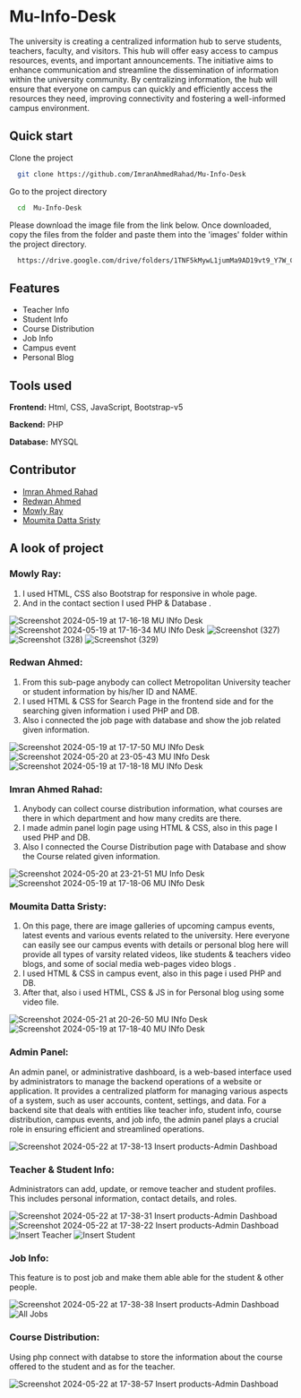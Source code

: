 # Mu-Info-Desk

The university is creating a centralized information hub to serve students, teachers, faculty, and visitors. This hub will offer easy access to campus resources, events, and important announcements. The initiative aims to enhance communication and streamline the dissemination of information within the university community. By centralizing information, the hub will ensure that everyone on campus can quickly and efficiently access the resources they need, improving connectivity and fostering a well-informed campus environment.

## Quick start

Clone the project

```bash
  git clone https://github.com/ImranAhmedRahad/Mu-Info-Desk
```

Go to the project directory

```bash
  cd  Mu-Info-Desk
```

Please download the image file from the link below. Once downloaded, copy the files from the folder and paste them into the 'images' folder within the project directory.

```bash
  https://drive.google.com/drive/folders/1TNF5kMywL1jumMa9AD19vt9_Y7W_C89g

```

## Features

- Teacher Info
- Student Info
- Course Distribution
- Job Info
- Campus event
- Personal Blog




## Tools used 

**Frontend:** Html, CSS, JavaScript, Bootstrap-v5

**Backend:** PHP

**Database:** MYSQL

## Contributor

- [Imran Ahmed Rahad ](https://github.com/ImranAhmedRahad)
- [Redwan Ahmed ](https://github.com/redwan-ahmed-n)
- [Mowly Ray ](https://github.com/mowly421)
- [Moumita Datta Sristy ](https://github.com/moumita6256)


## A look of project

### Mowly Ray:
1. I used HTML, CSS also Bootstrap for responsive in whole page. 
2. And in the contact section I used PHP & Database .

![Screenshot 2024-05-19 at 17-16-18 MU INfo Desk](https://github.com/ImranAhmedRahad/Mu-Info-Desk/assets/129501996/4411610b-000a-44d1-8189-f902792311ff)
![Screenshot 2024-05-19 at 17-16-34 MU INfo Desk](https://github.com/ImranAhmedRahad/Mu-Info-Desk/assets/129501996/f05fd66a-4ec3-4b5a-a15c-bd43d5dca21e)
![Screenshot (327)](https://github.com/ImranAhmedRahad/Mu-Info-Desk/assets/129501996/75daba32-73ae-4f7e-ac6d-1146af0bc391)
![Screenshot (328)](https://github.com/ImranAhmedRahad/Mu-Info-Desk/assets/129501996/125190e3-d78d-4c0c-ac91-331e3df50004)
![Screenshot (329)](https://github.com/ImranAhmedRahad/Mu-Info-Desk/assets/129501996/d5c9c37f-92eb-4db5-9385-3c08ce666ba6)




### Redwan Ahmed:

1. From this sub-page anybody can collect Metropolitan University teacher or student information by his/her ID and NAME. 
2. I used HTML & CSS for Search Page in the frontend side and for the searching given information i used PHP and DB.
3. Also  i connected the job page with database and show the job related given information.


![Screenshot 2024-05-19 at 17-17-50 MU INfo Desk](https://github.com/ImranAhmedRahad/Mu-Info-Desk/assets/129501996/cdf2a84f-de55-4e1e-89aa-12e09c5aba4e)
![Screenshot 2024-05-20 at 23-05-43 MU INfo Desk](https://github.com/ImranAhmedRahad/Mu-Info-Desk/assets/129501996/873ba8d5-cf7d-4439-ba9c-94e719fa770e)
![Screenshot 2024-05-19 at 17-18-18 MU INfo Desk](https://github.com/ImranAhmedRahad/Mu-Info-Desk/assets/129501996/1a3f2747-6101-4748-8202-1d69a45b406b)




### Imran Ahmed Rahad:

1.  Anybody can collect course distribution information, what courses are there in which department and how many credits are there.
2. I made admin panel login page using HTML & CSS, also in this page I used PHP and DB.
3. Also I connected the Course Distribution page with Database and show the Course related given information.


   

![Screenshot 2024-05-20 at 23-21-51 MU Info Desk](https://github.com/ImranAhmedRahad/Mu-Info-Desk/assets/129501996/2ddfde0f-b27f-42a2-afa9-a53cb901762e)
![Screenshot 2024-05-19 at 17-18-06 MU INfo Desk](https://github.com/ImranAhmedRahad/Mu-Info-Desk/assets/129501996/5b7d0156-e9ac-4dd3-87a0-d4b0fe3b6572)










### Moumita Datta Sristy:

1. On this page, there are image galleries of upcoming campus events, latest events and various events related to the university. Here everyone can easily see our campus events with details or  personal blog here will provide all types of varsity related videos, like students & teachers video blogs, and some of social media web-pages video blogs .
3. I used HTML & CSS in campus event, also in this page i used PHP and DB.
4. After that, also i used HTML, CSS & JS in for Personal blog using some video file.




![Screenshot 2024-05-21 at 20-26-50 MU INfo Desk](https://github.com/ImranAhmedRahad/Mu-Info-Desk/assets/129501996/07de44ad-afa6-4f53-beb0-170fc083db0e)
![Screenshot 2024-05-19 at 17-18-40 MU INfo Desk](https://github.com/ImranAhmedRahad/Mu-Info-Desk/assets/129501996/822e4cc4-0af7-49cb-a958-116abcb30300)







### Admin Panel:
An admin panel, or administrative dashboard, is a web-based interface used by administrators to manage the backend operations of a website or application. It provides a centralized platform for managing various aspects of a system, such as user accounts, content, settings, and data. For a backend site that deals with entities like teacher info, student info, course distribution, campus events, and job info, the admin panel plays a crucial role in ensuring efficient and streamlined operations. 








![Screenshot 2024-05-22 at 17-38-13 Insert products-Admin Dashboad](https://github.com/ImranAhmedRahad/Mu-Info-Desk/assets/129501996/62baf001-acd6-4c82-ba3b-ecc01bb32784)





### Teacher & Student Info:
Administrators can add, update, or remove teacher and student profiles. This includes personal information, contact details, and roles.




![Screenshot 2024-05-22 at 17-38-31 Insert products-Admin Dashboad](https://github.com/ImranAhmedRahad/Mu-Info-Desk/assets/129501996/a490f789-141f-4f5a-a077-84e2dac0e575)
![Screenshot 2024-05-22 at 17-38-22 Insert products-Admin Dashboad](https://github.com/ImranAhmedRahad/Mu-Info-Desk/assets/129501996/8c0ff1d5-fda9-49eb-beac-19917ae0abe4)
![Insert Teacher](https://github.com/ImranAhmedRahad/Mu-Info-Desk/assets/129501996/f6cc71d6-0a2b-4343-95a3-a551ed2cbc65)
![Insert Student](https://github.com/ImranAhmedRahad/Mu-Info-Desk/assets/129501996/82da4d89-d616-484f-bb07-b466392438ba)




### Job Info:
 This feature is to post job and make them able able for the student & other people.

![Screenshot 2024-05-22 at 17-38-38 Insert products-Admin Dashboad](https://github.com/ImranAhmedRahad/Mu-Info-Desk/assets/129501996/46056081-e372-4a70-990e-d31525d977f9)
![All Jobs](https://github.com/ImranAhmedRahad/Mu-Info-Desk/assets/129501996/6b880a77-91f3-480a-91f0-b986bf825706)




### Course Distribution:
Using php connect with databse to store the information about the course offered to the student and as for the teacher.

![Screenshot 2024-05-22 at 17-38-57 Insert products-Admin Dashboad](https://github.com/ImranAhmedRahad/Mu-Info-Desk/assets/129501996/63b84bd6-649f-457b-b75b-70cafa51d690)















